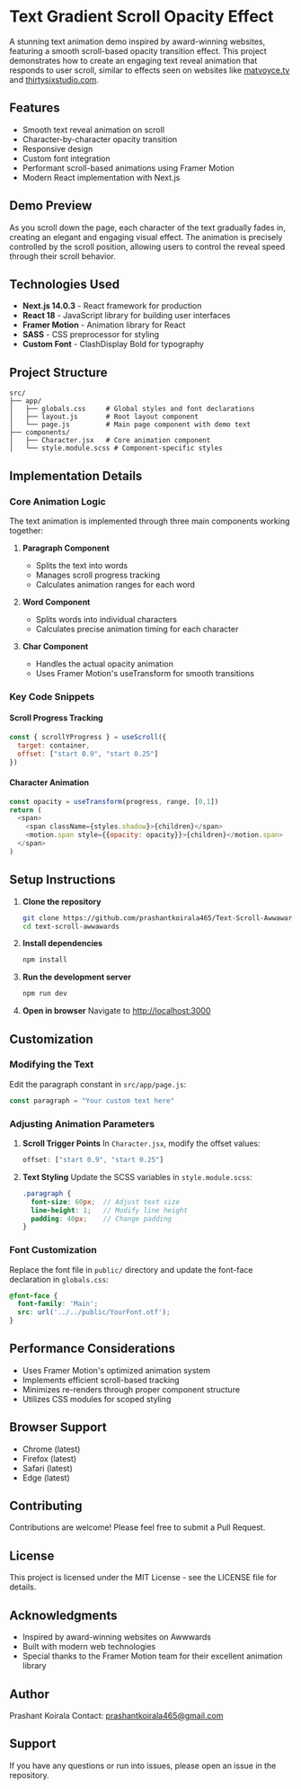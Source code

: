 # Text Gradient Scroll Opacity Effect

A stunning text animation demo inspired by award-winning websites, featuring a smooth scroll-based opacity transition effect. This project demonstrates how to create an engaging text reveal animation that responds to user scroll, similar to effects seen on websites like [matvoyce.tv](https://matvoyce.tv/) and [thirtysixstudio.com](https://thirtysixstudio.com/).

## Features

- Smooth text reveal animation on scroll
- Character-by-character opacity transition
- Responsive design
- Custom font integration
- Performant scroll-based animations using Framer Motion
- Modern React implementation with Next.js

## Demo Preview

As you scroll down the page, each character of the text gradually fades in, creating an elegant and engaging visual effect. The animation is precisely controlled by the scroll position, allowing users to control the reveal speed through their scroll behavior.

## Technologies Used

- **Next.js 14.0.3** - React framework for production
- **React 18** - JavaScript library for building user interfaces
- **Framer Motion** - Animation library for React
- **SASS** - CSS preprocessor for styling
- **Custom Font** - ClashDisplay Bold for typography

## Project Structure

```
src/
├── app/
│   ├── globals.css     # Global styles and font declarations
│   ├── layout.js       # Root layout component
│   └── page.js         # Main page component with demo text
├── components/
│   ├── Character.jsx   # Core animation component
│   └── style.module.scss # Component-specific styles
```

## Implementation Details

### Core Animation Logic

The text animation is implemented through three main components working together:

1. **Paragraph Component**
   - Splits the text into words
   - Manages scroll progress tracking
   - Calculates animation ranges for each word

2. **Word Component**
   - Splits words into individual characters
   - Calculates precise animation timing for each character

3. **Char Component**
   - Handles the actual opacity animation
   - Uses Framer Motion's useTransform for smooth transitions

### Key Code Snippets

#### Scroll Progress Tracking
```javascript
const { scrollYProgress } = useScroll({
  target: container,
  offset: ["start 0.9", "start 0.25"]
})
```

#### Character Animation
```javascript
const opacity = useTransform(progress, range, [0,1])
return (
  <span>
    <span className={styles.shadow}>{children}</span>
    <motion.span style={{opacity: opacity}}>{children}</motion.span>
  </span>
)
```

## Setup Instructions

1. **Clone the repository**
   ```bash
   git clone https://github.com/prashantkoirala465/Text-Scroll-Awwawards
   cd text-scroll-awwawards
   ```

2. **Install dependencies**
   ```bash
   npm install
   ```

3. **Run the development server**
   ```bash
   npm run dev
   ```

4. **Open in browser**
   Navigate to [http://localhost:3000](http://localhost:3000)

## Customization

### Modifying the Text
Edit the paragraph constant in `src/app/page.js`:
```javascript
const paragraph = "Your custom text here"
```

### Adjusting Animation Parameters

1. **Scroll Trigger Points**
   In `Character.jsx`, modify the offset values:
   ```javascript
   offset: ["start 0.9", "start 0.25"]
   ```

2. **Text Styling**
   Update the SCSS variables in `style.module.scss`:
   ```scss
   .paragraph {
     font-size: 60px;  // Adjust text size
     line-height: 1;   // Modify line height
     padding: 40px;    // Change padding
   }
   ```

### Font Customization
Replace the font file in `public/` directory and update the font-face declaration in `globals.css`:
```css
@font-face {
  font-family: 'Main';
  src: url('../../public/YourFont.otf');
}
```

## Performance Considerations

- Uses Framer Motion's optimized animation system
- Implements efficient scroll-based tracking
- Minimizes re-renders through proper component structure
- Utilizes CSS modules for scoped styling

## Browser Support

- Chrome (latest)
- Firefox (latest)
- Safari (latest)
- Edge (latest)

## Contributing

Contributions are welcome! Please feel free to submit a Pull Request.

## License

This project is licensed under the MIT License - see the LICENSE file for details.

## Acknowledgments

- Inspired by award-winning websites on Awwwards
- Built with modern web technologies
- Special thanks to the Framer Motion team for their excellent animation library

## Author

Prashant Koirala
Contact: prashantkoirala465@gmail.com

## Support

If you have any questions or run into issues, please open an issue in the repository.
